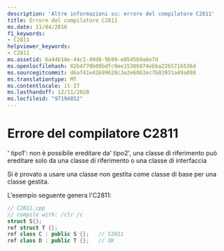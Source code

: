 ```yaml
---
description: 'Altre informazioni su: errore del compilatore C2811'
title: Errore del compilatore C2811
ms.date: 11/04/2016
f1_keywords:
- C2811
helpviewer_keywords:
- C2811
ms.assetid: 6a44b18e-44c1-49d8-9b99-e0545b9a6e7d
ms.openlocfilehash: 02b4770b08bdfc9ee15386874ebba2265716536d
ms.sourcegitcommit: d6af41e42699628c3e2e6063ec7b03931a49a098
ms.translationtype: MT
ms.contentlocale: it-IT
ms.lasthandoff: 12/11/2020
ms.locfileid: "97194852"
---
```

# <a name="compiler-error-c2811"></a>Errore del compilatore C2811

' tipo1': non è possibile ereditare da' tipo2', una classe di riferimento può ereditare solo da una classe di riferimento o una classe di interfaccia

Si è provato a usare una classe non gestita come classe di base per una classe gestita.

L'esempio seguente genera l'C2811:

```cpp
// C2811.cpp
// compile with: /clr /c
struct S{};
ref struct T {};
ref class C : public S {};   // C2811
ref class D : public T {};   // OK
```
